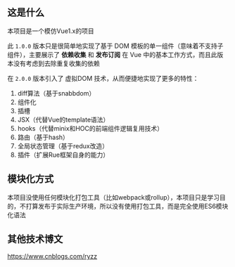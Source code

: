 ## 这是什么
本项目是一个模仿Vue1.x的项目

此 `1.0.0` 版本只是很简单地实现了基于 DOM 模板的单一组件（意味着不支持子组件），主要展示了 **依赖收集** 和 **发布订阅** 在 Vue 中的基本工作方式，而且此版本没有考虑到去除重复收集的依赖

在 `2.0.0` 版本引入了 虚拟DOM 技术，从而便捷地实现了更多的特性：

1. diff算法（基于snabbdom）
2. 组件化
3. 插槽
4. JSX（代替Vue的template语法）
5. hooks（代替minix和HOC的前端组件逻辑复用技术）
6. 路由（基于hash）
7. 全局状态管理（基于redux改造）
8. 插件（扩展Rue框架自身的能力）

## 模块化方式
本项目没使用任何模块化打包工具（比如webpack或rollup），本项目只是学习目的，不打算发布于实际生产环境，所以没有使用打包工具，而是完全使用ES6模块化语法

## 其他技术博文
https://www.cnblogs.com/ryzz

